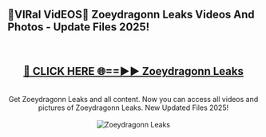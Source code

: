 <h2>🔴VIRal VidEOS🔴 Zoeydragonn Leaks Videos And Photos - Update Files 2025!</h2>
<br>
<div align="center">
<h2><a href="https://virallinks.top/odZfE0" rel="nofollow">🔴 CLICK HERE 🌐==►► Zoeydragonn Leaks</a></h2>
<br>
Get Zoeydragonn Leaks and all content. Now you can access all videos and pictures of Zoeydragonn Leaks. New Updated Files 2025!
<br>
<br>
<a href="https://virallinks.top/odZfE0" rel="nofollow" data-target="animated-image.originalLink"><img src="https://i.imgur.com/dJHk4Zq.gif)" alt="Zoeydragonn Leaks" style="max-width: 100%; display: inline-block;" data-target="animated-image.originalImage"></a>
</div>
<br>
